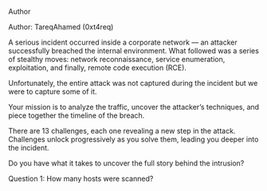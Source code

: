 Author

Author: TareqAhamed (0xt4req)

A serious incident occurred inside a corporate network — an attacker successfully breached the internal environment. What followed was a series of stealthy moves: network reconnaissance, service enumeration, exploitation, and finally, remote code execution (RCE).

Unfortunately, the entire attack was not captured during the incident but we were to capture some of it.

Your mission is to analyze the traffic, uncover the attacker’s techniques, and piece together the timeline of the breach.

There are 13 challenges, each one revealing a new step in the attack. Challenges unlock progressively as you solve them, leading you deeper into the incident.

Do you have what it takes to uncover the full story behind the intrusion?

Question 1: How many hosts were scanned?
